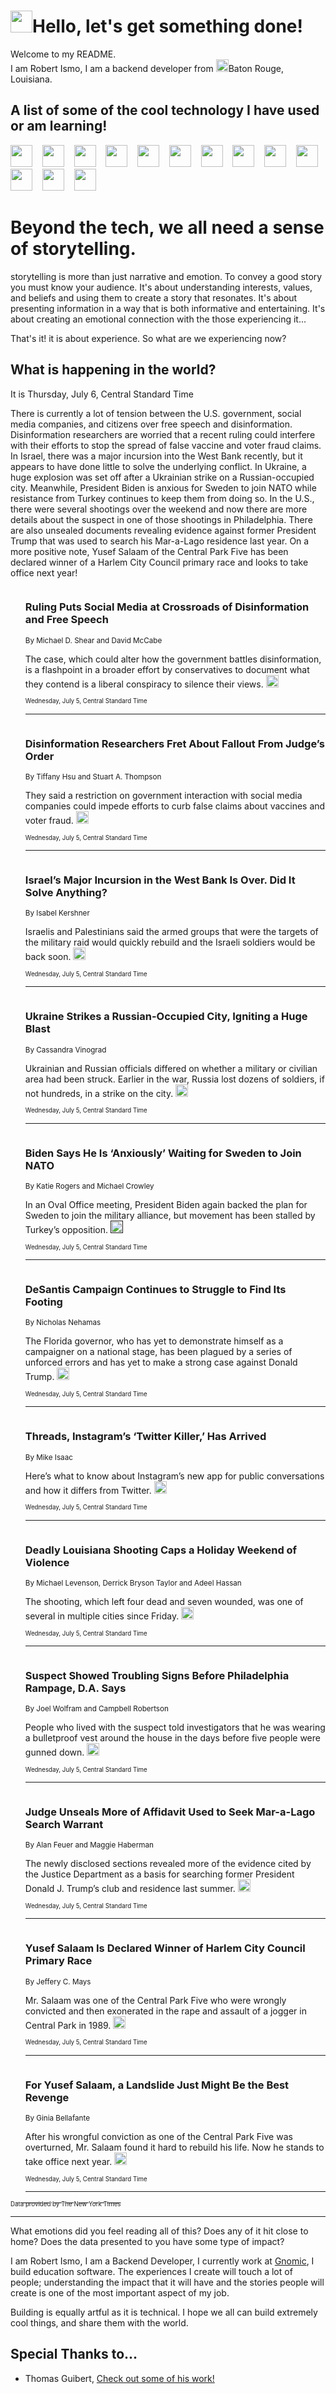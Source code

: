 <h1><img src="https://emojis.slackmojis.com/emojis/images/1643514375/3493/hot-coffee.gif?1643514375" width="35"/>Hello, let's get something done!</h1>

<p>Welcome to my README.<br/>
I am Robert Ismo, I am a backend developer from <img src="https://emojis.slackmojis.com/emojis/images/1638395689/50435/moulin_rouge.png?1638395689" width="20"/>Baton Rouge, Louisiana.</p>
<h2>A list of some of the cool technology I have used or am learning!</h2>
<p>
<img src="https://emojis.slackmojis.com/emojis/images/1643516091/21142/meow_bongotap.gif?1643516091" width="35" alt="">
<img src="https://img.shields.io/badge/Favorite%20Frontend%20Framework-SvelteKit-f83903" alt="">
<img src="https://img.shields.io/badge/Second%20Favorite-Vue-40b581" alt="">
<img src="https://img.shields.io/badge/Most%20Used%20Runtime-Nodejs-78b061" alt="">
<img src="https://emojis.slackmojis.com/emojis/images/1643517416/34482/fire.gif?1643517416" width="35" alt="">
<img src="https://img.shields.io/badge/Javascript%20But%20Better-Typescript-0078ca" alt="">
<img src="https://img.shields.io/badge/Favorite%20Language-Elixir-3e244d" alt="">
<img src="https://img.shields.io/badge/Containerize%20Everything-Docker-6ac9ef" alt="">
<img src="https://emojis.slackmojis.com/emojis/images/1643514596/5999/meow_party.gif?1643514596" width="35" alt="">
<img src="https://img.shields.io/badge/API%20Love%20Language-Graphql-de32a5" alt="">
<img src="https://img.shields.io/badge/Our%20Favorite%20Version%20Controller-Git-e94f33" alt="">
<img src="https://img.shields.io/badge/Favorite%20Database-Redis-d42d1d" alt="">
<img src="https://emojis.slackmojis.com/emojis/images/1643514559/5584/deployparrot.gif?1643514559" width="35" alt="">
<img src="https://img.shields.io/badge/Container%20Interstate-RabbitMQ-f66200" alt="">
<img src="https://img.shields.io/badge/Gotta%20Learn-Kubernetes-316adf" alt="">
<img src="https://img.shields.io/badge/Really%20Mature%20Now-WASM-654fef" alt="">
<img src="https://emojis.slackmojis.com/emojis/images/1666642497/61942/dance_vibe.gif?1666642497" width="35" alt="">
<img src="https://img.shields.io/badge/For%20My%20M1-ARM64-657d96" alt="">
<img src="https://img.shields.io/badge/Loving%20This%20So%20Much-TailwindCSS-17bcb5" alt="">
<img src="https://img.shields.io/badge/Cool%20Build%20Tool-Vite-f9cb24" alt="">
<img src="https://emojis.slackmojis.com/emojis/images/1669231376/62819/working-on-it.gif?1669231376" width="35" alt="">
<img src="https://img.shields.io/badge/Fun%20and%20Easy%20Database-MongoDB-5f8c49" alt="">
<img src="https://img.shields.io/badge/JS%20Life%20Support-NPM-c73737" alt="">
<img src="https://img.shields.io/badge/I%20Liked%20It-DynamoDB-0073b9" alt="">
<img src="https://emojis.slackmojis.com/emojis/images/1643514045/46/question.gif?1643514045" width="35" alt="">
<img src="https://img.shields.io/badge/cool-React-60d6f9" alt="">
<img src="https://img.shields.io/badge/Future%20Big%20Project-Lambda-f37e00" alt="">
<img src="https://img.shields.io/badge/NPM%20But%20Better-PNPM-f1aa07" alt="">
<img src="https://emojis.slackmojis.com/emojis/images/1643514943/9662/fbwow.gif?1643514943" width="35" alt="">
<img src="https://img.shields.io/badge/First%20Language-C-662079" alt="">
<img src="https://img.shields.io/badge/Where%20I%20Deploy%20Frontend-Vercel-000000" alt="">
<img src="https://img.shields.io/badge/Who%20Does%20not%20Want%20an%20App-Swift-f9492a" alt="">
<img src="https://emojis.slackmojis.com/emojis/images/1643514058/151/javascript.png?1643514058" width="35" alt="">
<img src="https://img.shields.io/badge/cool-Python-fbd542" alt="">
<img src="https://img.shields.io/badge/Favorite%20Something-Stripe-656cdc" alt="">
<img src="https://img.shields.io/badge/Of%20Course-HTML5-ed6327" alt="">
<img src="https://emojis.slackmojis.com/emojis/images/1660415405/60731/bomb.gif?1660415405" width="35" alt="">
<img src="https://img.shields.io/badge/hate-CSS-2964ec" alt="">
<img src="https://img.shields.io/badge/Learning-CircleCI-141215" alt="">
<img src="https://img.shields.io/badge/Learning-Rust-fbbb3b" alt="">
<img src="https://emojis.slackmojis.com/emojis/images/1660415397/60712/writing-hand.gif?1660415397" width="35" alt="">
<img src="https://img.shields.io/badge/Dev%20Browser%20of%20Choice-Firefox-cc4e26" alt="">
<img src="https://img.shields.io/badge/Recoverying%20From%20Windows-UNIX-1781e3" alt="">
<img src="https://img.shields.io/badge/LOVE-LogSeq-90c1c2" alt="">
<img src="https://emojis.slackmojis.com/emojis/images/1643514066/223/kirby.gif?1643514066" width="35" alt="">
<img src="https://img.shields.io/badge/Daily%20Driver-MacOS-e6e6e8" alt="">
<img src="https://img.shields.io/badge/Git%20Server-Github-000000" alt="">
<img src="https://img.shields.io/badge/enjoyable-EC2-f17428" alt="">
<img src="https://emojis.slackmojis.com/emojis/images/1643514239/2069/excited.gif?1643514239" width="35" alt="">
</p>
<h1>Beyond the tech, we all need a sense of storytelling.</h1>
<p>storytelling is more than just narrative and emotion. To convey a good story you must know your audience. It's about understanding interests, values, and beliefs and using them to create a story that resonates. It's about presenting information in a way that is both informative and entertaining. It's about creating an emotional connection with the those experiencing it...</p>
<p>That's it! it is about experience. So what are we experiencing now?</p>
<h2>What is happening in the world?</h2>
<p>It is Thursday, July 6, Central Standard Time</p>
<p>
There is currently a lot of tension between the U.S. government, social media companies, and citizens over free speech and disinformation. Disinformation researchers are worried that a recent ruling could interfere with their efforts to stop the spread of false vaccine and voter fraud claims. In Israel, there was a major incursion into the West Bank recently, but it appears to have done little to solve the underlying conflict. In Ukraine, a huge explosion was set off after a Ukrainian strike on a Russian-occupied city. Meanwhile, President Biden is anxious for Sweden to join NATO while resistance from Turkey continues to keep them from doing so. In the U.S., there were several shootings over the weekend and now there are more details about the suspect in one of those shootings in Philadelphia. There are also unsealed documents revealing evidence against former President Trump that was used to search his Mar-a-Lago residence last year. On a more positive note, Yusef Salaam of the Central Park Five has been declared winner of a Harlem City Council primary race and looks to take office next year!</p>
<ol>
<img src="https://img.shields.io/badge/-us-blue" alt="">
<h3>Ruling Puts Social Media at Crossroads of Disinformation and Free Speech</h3>
<sub>By Michael D. Shear and David McCabe</sub>
<p>The case, which could alter how the government battles disinformation, is a flashpoint in a broader effort by conservatives to document what they contend is a liberal conspiracy to silence their views.  <a href="https://nyti.ms/3PL6inJ"><img src="https://developer.nytimes.com/files/poweredby_nytimes_30b.png?v=1583354208352" height="20"></a></p>
<sub><sub>Wednesday, July 5, Central Standard Time</sub></sub>
<hr/>
<img src="https://img.shields.io/badge/-business-blue" alt="">
<h3>Disinformation Researchers Fret About Fallout From Judge’s Order</h3>
<sub>By Tiffany Hsu and Stuart A. Thompson</sub>
<p>They said a restriction on government interaction with social media companies could impede efforts to curb false claims about vaccines and voter fraud.  <a href="https://nyti.ms/3NYQSLc"><img src="https://developer.nytimes.com/files/poweredby_nytimes_30b.png?v=1583354208352" height="20"></a></p>
<sub><sub>Wednesday, July 5, Central Standard Time</sub></sub>
<hr/>
<img src="https://img.shields.io/badge/-world-blue" alt="">
<h3>Israel’s Major Incursion in the West Bank Is Over. Did It Solve Anything?</h3>
<sub>By Isabel Kershner</sub>
<p>Israelis and Palestinians said the armed groups that were the targets of the military raid would quickly rebuild and the Israeli soldiers would be back soon.  <a href="https://nyti.ms/3O1vpkP"><img src="https://developer.nytimes.com/files/poweredby_nytimes_30b.png?v=1583354208352" height="20"></a></p>
<sub><sub>Wednesday, July 5, Central Standard Time</sub></sub>
<hr/>
<img src="https://img.shields.io/badge/-world-blue" alt="">
<h3>Ukraine Strikes a Russian-Occupied City, Igniting a Huge Blast</h3>
<sub>By Cassandra Vinograd</sub>
<p>Ukrainian and Russian officials differed on whether a military or civilian area had been struck. Earlier in the war, Russia lost dozens of soldiers, if not hundreds, in a strike on the city.  <a href="https://nyti.ms/3O1oHeA"><img src="https://developer.nytimes.com/files/poweredby_nytimes_30b.png?v=1583354208352" height="20"></a></p>
<sub><sub>Wednesday, July 5, Central Standard Time</sub></sub>
<hr/>
<img src="https://img.shields.io/badge/-us-blue" alt="">
<h3>Biden Says He Is ‘Anxiously’ Waiting for Sweden to Join NATO</h3>
<sub>By Katie Rogers and Michael Crowley</sub>
<p>In an Oval Office meeting, President Biden again backed the plan for Sweden to join the military alliance, but movement has been stalled by Turkey’s opposition.  <a href=""><img src="https://developer.nytimes.com/files/poweredby_nytimes_30b.png?v=1583354208352" height="20"></a></p>
<sub><sub>Wednesday, July 5, Central Standard Time</sub></sub>
<hr/>
<img src="https://img.shields.io/badge/-us-blue" alt="">
<h3>DeSantis Campaign Continues to Struggle to Find Its Footing</h3>
<sub>By Nicholas Nehamas</sub>
<p>The Florida governor, who has yet to demonstrate himself as a campaigner on a national stage, has been plagued by a series of unforced errors and has yet to make a strong case against Donald Trump.  <a href="https://nyti.ms/3XLi2ss"><img src="https://developer.nytimes.com/files/poweredby_nytimes_30b.png?v=1583354208352" height="20"></a></p>
<sub><sub>Wednesday, July 5, Central Standard Time</sub></sub>
<hr/>
<img src="https://img.shields.io/badge/-technology-blue" alt="">
<h3>Threads, Instagram’s ‘Twitter Killer,’ Has Arrived</h3>
<sub>By Mike Isaac</sub>
<p>Here’s what to know about Instagram’s new app for public conversations and how it differs from Twitter.  <a href="https://nyti.ms/3rc2Wjj"><img src="https://developer.nytimes.com/files/poweredby_nytimes_30b.png?v=1583354208352" height="20"></a></p>
<sub><sub>Wednesday, July 5, Central Standard Time</sub></sub>
<hr/>
<img src="https://img.shields.io/badge/-us-blue" alt="">
<h3>Deadly Louisiana Shooting Caps a Holiday Weekend of Violence</h3>
<sub>By Michael Levenson, Derrick Bryson Taylor and Adeel Hassan</sub>
<p>The shooting, which left four dead and seven wounded, was one of several in multiple cities since Friday.  <a href="https://nyti.ms/3riblSw"><img src="https://developer.nytimes.com/files/poweredby_nytimes_30b.png?v=1583354208352" height="20"></a></p>
<sub><sub>Wednesday, July 5, Central Standard Time</sub></sub>
<hr/>
<img src="https://img.shields.io/badge/-us-blue" alt="">
<h3>Suspect Showed Troubling Signs Before Philadelphia Rampage, D.A. Says</h3>
<sub>By Joel Wolfram and Campbell Robertson</sub>
<p>People who lived with the suspect told investigators that he was wearing a bulletproof vest around the house in the days before five people were gunned down.  <a href="https://nyti.ms/3NDNeoI"><img src="https://developer.nytimes.com/files/poweredby_nytimes_30b.png?v=1583354208352" height="20"></a></p>
<sub><sub>Wednesday, July 5, Central Standard Time</sub></sub>
<hr/>
<img src="https://img.shields.io/badge/-us-blue" alt="">
<h3>Judge Unseals More of Affidavit Used to Seek Mar-a-Lago Search Warrant</h3>
<sub>By Alan Feuer and Maggie Haberman</sub>
<p>The newly disclosed sections revealed more of the evidence cited by the Justice Department as a basis for searching former President Donald J. Trump’s club and residence last summer.  <a href="https://nyti.ms/3O2hRpp"><img src="https://developer.nytimes.com/files/poweredby_nytimes_30b.png?v=1583354208352" height="20"></a></p>
<sub><sub>Wednesday, July 5, Central Standard Time</sub></sub>
<hr/>
<img src="https://img.shields.io/badge/-nyregion-blue" alt="">
<h3>Yusef Salaam Is Declared Winner of Harlem City Council Primary Race</h3>
<sub>By Jeffery C. Mays</sub>
<p>Mr. Salaam was one of the Central Park Five who were wrongly convicted and then exonerated in the rape and assault of a jogger in Central Park in 1989.  <a href="https://nyti.ms/44aiKBD"><img src="https://developer.nytimes.com/files/poweredby_nytimes_30b.png?v=1583354208352" height="20"></a></p>
<sub><sub>Wednesday, July 5, Central Standard Time</sub></sub>
<hr/>
<img src="https://img.shields.io/badge/-nyregion-blue" alt="">
<h3>For Yusef Salaam, a Landslide Just Might Be the Best Revenge</h3>
<sub>By Ginia Bellafante</sub>
<p>After his wrongful conviction as one of the Central Park Five was overturned, Mr. Salaam found it hard to rebuild his life. Now he stands to take office next year.  <a href="https://nyti.ms/439UWwx"><img src="https://developer.nytimes.com/files/poweredby_nytimes_30b.png?v=1583354208352" height="20"></a></p>
<sub><sub>Wednesday, July 5, Central Standard Time</sub></sub>
<hr/>
</ol>
<a href="https://developer.nytimes.com"><sub><sub>Data provided by The New York Times</sub></sub></a>
<hr/>
<p>What emotions did you feel reading all of this? Does any of it hit close to home? Does the data presented to you have some type of impact?</p>
<p>I am Robert Ismo, I am a Backend Developer, I currently work at <a href="https://gnomic.education/">Gnomic</a>, I build education software. The experiences I create will touch a lot of people; understanding the impact that it will have and the stories people will create is one of the most important aspect of my job.</p>
<p>Building is equally artful as it is technical. I hope we all can build extremely cool things, and share them with the world.</p>
<h2>Special Thanks to...</h2>
<ul>
<li>Thomas Guibert, <a href="https://github.com/thmsgbrt/thmsgbrt">Check out some of his work!</a></li>
</ul>